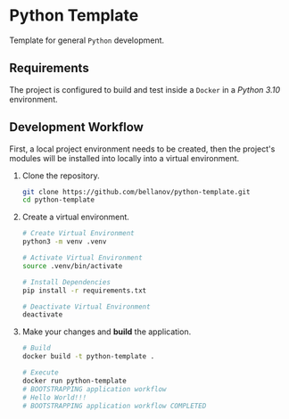 # Python Template

Template for general `Python` development.

## Requirements

The project is configured to build and test inside a `Docker` in a _Python 3.10_ environment.

## Development Workflow

First, a local project environment needs to be created, then the project's modules will be installed into locally into a virtual environment.

1. Clone the repository.

   ```sh
   git clone https://github.com/bellanov/python-template.git
   cd python-template
   ```

2. Create a virtual environment.

   ```sh
   # Create Virtual Environment
   python3 -m venv .venv

   # Activate Virtual Environment
   source .venv/bin/activate

   # Install Dependencies
   pip install -r requirements.txt 

   # Deactivate Virtual Environment
   deactivate
   ```

3. Make your changes and **build** the application.

   ```sh
   # Build
   docker build -t python-template .

   # Execute
   docker run python-template
   # BOOTSTRAPPING application workflow
   # Hello World!!!
   # BOOTSTRAPPING application workflow COMPLETED
   ```
